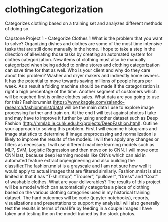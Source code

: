 # clothingCategorization

Categorizes clothing based on a training set and analyzes different methods of doing so.

Capstone Project 1 - Categorize Clothes 1
What is the problem that you want to solve?
Organizing dishes and clothes are some of the most time intensive tasks that are still done manually in the home. I hope to take a step in the direction of alleviating those tasks by creating an automated system for clothes categorization. New items of clothing must also be manually categorized when being added to online stores and clothing categorization can save time for that as well.
Who is your client and why do they care about this problem?
Washer and dryer makers and indirectly home owners. It has the potential to move towards saving millions of people hours per week. As a result a folding machine should be made if the categorization is right a high percentage of the time. Another segment of customers which will be reached first is online clothes sales.
What data are you going to use for this?
Fashion.mnist (https://www.kaggle.com/zalando-research/fashionmnist/data) will be the main data I use to explore image processing further and train on. At the end I will test against photos I take and may have to improve it further by using another dataset such as Deep Fashion (http://mmlab.ie.cuhk.edu.hk/projects/DeepFashion.html). 
Outline your approach to solving this problem.
First I will examine histograms and image statistics to determine if image preprocessing and normalization is likely to improve the results of the models. I will then apply any changes or filters as necessary. I will use different machine learning models such as MLP, SVM, Logistic Regression and then move on to CNN. I will move onto CNN last, because deep learning models like CNNs which can aid in automated feature extraction\engineering and also building the classifier.The fashion.mnist is a grayscale and I am not sure how well it would apply to actual images that are filtered similarly. Fashion.mnist is also limited in that it has “T-shirt/top”, “Trouser”, “pullover”, “Dress” and “Coat” of washable clothes. 
What are your deliverables?
The results of this project will be a model which can automatically categorize a piece of clothing based on the various clothing categories used in my historical training dataset. The hard outcomes will be code (jupyter notebooks), reports, visualizations and presentations to support my analysis.I will also generally test the results in terms of real life by feeding in a couple images I have taken and testing the on the model trained by the stock photos.
